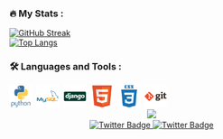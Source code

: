 ### :fire: My Stats :
[![GitHub Streak](http://github-readme-streak-stats.herokuapp.com?user=Kur-up&theme=dark&background=black)](https://git.io/streak-stats)
<br>
[![Top Langs](https://github-readme-stats.vercel.app/api/top-langs/?username=Kur-up&layout=compact&theme=vision-friendly-dark)](https://github.com/anuraghazra/github-readme-stats)

### :hammer_and_wrench: Languages and Tools :
<div>
    <img src="https://github.com/devicons/devicon/blob/master/icons/python/python-original-wordmark.svg" title="Python" alt="Python" width="40" height="40"/>&nbsp;
    <img src="https://github.com/devicons/devicon/blob/master/icons/mysql/mysql-original-wordmark.svg" title="MySQL" alt="MySQL" width="40" height="40"/>&nbsp;
    <img src="https://github.com/devicons/devicon/blob/master/icons/django/django-original.svg" title="Django" alt="Django" width="40" height="40"/>&nbsp;
    <img src="https://github.com/devicons/devicon/blob/master/icons/html5/html5-original.svg" title="HTML5" alt="HTML" width="40" height="40"/>&nbsp;
    <img src="https://github.com/devicons/devicon/blob/master/icons/css3/css3-plain-wordmark.svg"  title="CSS3" alt="CSS" width="40" height="40"/>&nbsp;
    <img src="https://github.com/devicons/devicon/blob/master/icons/git/git-original-wordmark.svg" title="Git" **alt="Git" width="40" height="40"/>
</div>

<div id="header" align="center">
  <img src="https://media.giphy.com/media/CRV8v1m7eKJyy5wken/giphy.gif" width="100"/>
</div>

<div id="badges" align="center">
    <a href="https://github.com/Kur-up">
        <img src="https://img.shields.io/badge/Github-black?style=for-the-badge&logo=github&logoColor=white" alt="Twitter Badge"/>
    </a>
    <a href="https://twitter.com/Kur_up">
        <img src="https://img.shields.io/badge/Twitter-blue?style=for-the-badge&logo=twitter&logoColor=white" alt="Twitter Badge"/>
    </a>
    <br>
<img src="https://komarev.com/ghpvc/?username=Kur-up&style=flat-square&color=red" alt="" height="20"/>
</div>

